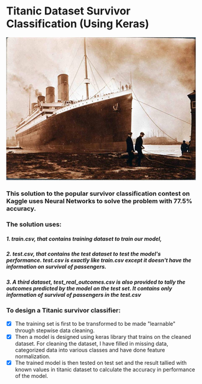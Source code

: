 # Titanic Dataset Survivor Classification (Using Keras)
![Titanic setting out to sea](/images/titanic-sinking-photos.jpg)
### This solution to the popular survivor classification contest on Kaggle uses Neural Networks to solve the problem with 77.5% accuracy.

### The solution uses:
##### 1. *train.csv*, that contains training dataset to train our model,
##### 2. *test.csv*, that contains the test dataset to test the model's performance. test.csv is exactly like train.csv except it doesn't have the information on survival of passengers.
##### 3. A third dataset, *test_real_outcomes.csv* is also provided to tally the outcomes predicted by the model on the test set. It contains only information of survival of passengers in the *test.csv*

### To design a Titanic survivor classifier:

- [x] The training set is first to be transformed to be made "learnable" through stepwise data cleaning.
- [x] Then a model is designed using keras library that trains on the cleaned dataset. For cleaning the dataset, I have filled in missing data, categorized data into various classes and have done feature normalization.
- [x] The trained model is then tested on test set and the result tallied with known values in titanic dataset to calculate the accuracy in performance of the model.
